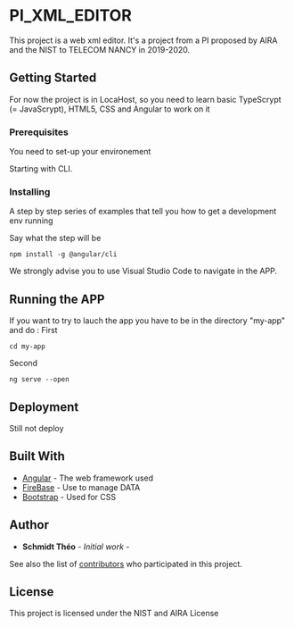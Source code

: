 # PI_XML_EDITOR

This project is a web xml editor. It's a project from a PI proposed by AIRA and the NIST to TELECOM NANCY in 2019-2020.

## Getting Started

For now the project is in LocaHost, so you need to learn basic TypeScrypt (= JavaScrypt), HTML5, CSS and Angular to work on it

### Prerequisites

You need to set-up your environement 

Starting with CLI. 

### Installing

A step by step series of examples that tell you how to get a development env running

Say what the step will be

```
npm install -g @angular/cli
```

We strongly advise you to use Visual Studio Code to navigate in the APP. 



## Running the APP

If you want to try to lauch the app you have to be in the directory "my-app" and do : 
First
```
cd my-app
```
Second
```
ng serve --open
```


## Deployment

Still not deploy

## Built With

* [Angular](https://angular.io/) - The web framework used
* [FireBase](https://firebase.google.com/) - Use to manage DATA
* [Bootstrap](https://getbootstrap.com/) - Used for CSS


## Author

* **Schmidt Théo** - *Initial work* - 

See also the list of [contributors](https://github.com/Schmidt96u96/PI_XML_EDITOR/graphs/contributors) who participated in this project.

## License

This project is licensed under the NIST and AIRA License 


